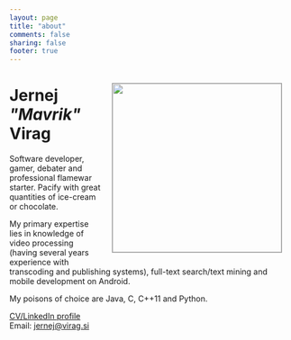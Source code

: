 ```yaml
---
layout: page
title: "about"
comments: false
sharing: false
footer: true
---
```

<img src="{{ root_url }}/images/pages/author.jpg" style="float:right; width:300px; margin:20px; border:1px solid #999;">

# Jernej *"Mavrik"* Virag


Software developer, gamer, debater and professional flamewar starter. Pacify with great quantities of ice-cream or chocolate.


My primary expertise lies in knowledge of video processing (having several years experience with transcoding and publishing systems), full-text search/text mining and mobile development on Android.

My poisons of choice are Java, C, C++11 and Python.

<div style="clear:both;">
<a href="https://si.linkedin.com/in/jernejvirag">CV/LinkedIn profile</a><br />
Email: <a href="mailto:jernej@virag.si">jernej@virag.si</a>
</div>
